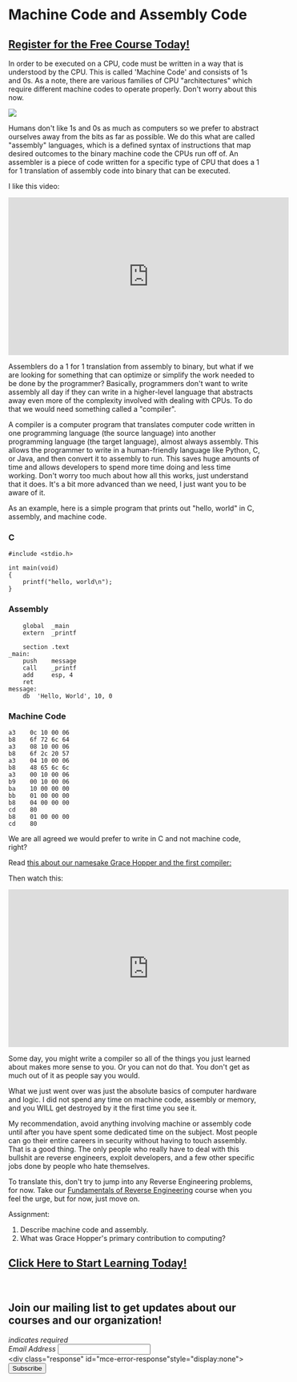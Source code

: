 # Machine Code and Assembly Code
##  [Register for the Free Course Today!](https://roppers.thinkific.com/courses/computing-fundamentals)
In order to be executed on a CPU, code must be written in a way that is understood by the CPU. This is called 'Machine Code' and consists of 1s and 0s. As a note, there are various families of CPU "architectures" which require different machine codes to operate properly. Don't worry about this now.

[<img src="https://upload.wikimedia.org/wikipedia/commons/thumb/e/e5/Von_Neumann_Architecture.svg/800px-Von_Neumann_Architecture.svg.png">](https://wikipedia.org)


Humans don't like 1s and 0s as much as computers so we prefer to abstract ourselves away from the bits as far as possible. We do this what are called "assembly" languages, which is a defined syntax of instructions that map desired outcomes to the binary machine code the CPUs run off of. An assembler is a piece of code written for a specific type of CPU that does a 1 for 1 translation of assembly code into binary that can be executed.

I like this video: 

<iframe width="560" height="315" src="https://www.youtube.com/embed/wA2oMRmbrfo" title="YouTube video player" frameborder="0" allow="accelerometer; autoplay; clipboard-write; encrypted-media; gyroscope; picture-in-picture" allowfullscreen></iframe>

Assemblers do a 1 for 1 translation from assembly to binary, but what if we are looking for something that can optimize or simplify the work needed to be done by the programmer? Basically, programmers don't want to write assembly all day if they can write in a higher-level language that abstracts away even more of the complexity involved with dealing with CPUs. To do that we would need something called a "compiler". 

A compiler is a computer program that translates computer code written in one programming language (the source language) into another programming language (the target language), almost always assembly. This allows the programmer  to write in a human-friendly language like Python, C, or Java, and then convert it to assembly to run. This saves huge amounts of time and allows developers to spend more time doing and less time working. Don't worry too much about how all this works, just understand that it does. It's a bit more advanced than we need, I just want you to be aware of it.

As an example, here is a simple program that prints out "hello, world" in C, assembly, and machine code.


### C
```
#include <stdio.h>

int main(void)
{
    printf("hello, world\n");
}
```

### Assembly 
```
    global  _main
    extern  _printf

    section .text
_main:
    push    message
    call    _printf
    add     esp, 4
    ret
message:
    db  'Hello, World', 10, 0
```

### Machine Code 
``` b8    21 0a 00 00   
a3    0c 10 00 06   
b8    6f 72 6c 64   
a3    08 10 00 06   
b8    6f 2c 20 57   
a3    04 10 00 06   
b8    48 65 6c 6c   
a3    00 10 00 06   
b9    00 10 00 06   
ba    10 00 00 00   
bb    01 00 00 00   
b8    04 00 00 00   
cd    80            
b8    01 00 00 00   
cd    80            
```

We are all agreed we would prefer to write in C and not machine code, right?

Read [this about our namesake Grace Hopper and the first compiler:](https://web.archive.org/web/20210304184039/https://history-computer.com/grace-hopper-history-of-the-first-compiler-a-0-system/)

Then watch this: 

<iframe width="560" height="315" src="https://www.youtube.com/embed/IhC7sdYe-Jg" title="YouTube video player" frameborder="0" allow="accelerometer; autoplay; clipboard-write; encrypted-media; gyroscope; picture-in-picture" allowfullscreen></iframe>

Some day, you might write a compiler so all of the things you just learned about makes more sense to you. Or you can not do that. You don't get as much out of it as people say you would.

What we just went over was just the absolute basics of computer hardware and logic. I did not spend any time on machine code, assembly or memory, and you WILL get destroyed by it the first time you see it. 

My recommendation, avoid anything involving machine or assembly code until after you have spent some dedicated time on the subject. Most people can go their entire careers in security without having to touch assembly. That is a good thing. The only people who really have to deal with this bullshit are reverse engineers, exploit developers, and a few other specific jobs done by people who hate themselves. 

To translate this, don't try to jump into any Reverse Engineering problems, for now. Take our [Fundamentals of Reverse Engineering]($@COURSEVIEWBYID*4@$) course when you feel the urge, but for now, just move on. 

Assignment:

1. Describe machine code and assembly. 
2. What was Grace Hopper's primary contribution to computing?
##  [Click Here to Start Learning Today!](https://roppers.thinkific.com/courses/computing-fundamentals)
<br><div id="mc_embed_signup"><form action="https://gmail.us5.list-manage.com/subscribe/post?u=4d03cc5db483966f7e0fe17cc&amp;id=8d9620c4b7" method="post" id="mc-embedded-subscribe-form" name="mc-embedded-subscribe-form" class="validate" target="_blank" novalidate>  <div id="mc_embed_signup_scroll"><h2>Join our mailing list to get updates about our courses and our organization!</h2><div class="indicates-required"><span class="asterisk">*</span> indicates required</div><div class="mc-field-group">	<label for="mce-EMAIL">Email Address  <span class="asterisk">*</span></label>	<input type="email" value="" name="EMAIL" class="required email" id="mce-EMAIL"></div>	<div id="mce-responses" class="clear">		<div class="response" id="mce-error-response"style="display:none"></div>		<div class="response" id="mce-success-response" style="display:none"></div>	</div>    <!-- real people should not fill this in and expect good things - do not remove this or risk form bot signups-->    <div style="position: absolute; left: -5000px;" aria-hidden="true"><input type="text" name="b_4d03cc5db483966f7e0fe17cc_8d9620c4b7" tabindex="-1" value=""></div>    <div class="clear"><input type="submit" value="Subscribe" name="subscribe" id="mc-embedded-subscribe" class="button"></div>    </div></form></div><script type="text/javascript" src="//s3.amazonaws.com/downloads.mailchimp.com/js/mc-validate.js"></script><script type="text/javascript">(function($) {window.fnames = new Array(); window.ftypes = newArray();fnames[0]="EMAIL";ftypes[0]="email";}(jQuery));var $mcj = jQuery.noConflict(true);</script><!--End mc_embed_signup-->